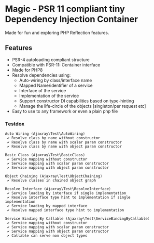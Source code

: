 Magic - PSR 11 compliant tiny Dependency Injection Container
=========================

Made for fun and exploring PHP Reflection features. 

Features
--------

* PSR-4 autoloading compliant structure
* Compatible with PSR-11: Container interface
* Made for PHP8
* Resolve dependencies using:
  - Auto-wiring by class/interface name
  - Mapped Name/identifier of a service
  - Interface of the service
  - Implementation of the service
  - Support constructor DI capabilities based on type-hinting
  - Manage the life-circle of the objects [singleton/per request etc]
* Easy to use to any framework or even a plain php file

### Testdox
```text
Auto Wiring (Ajaxray\Test\AutoWiring)
 ✔ Resolve class by name without constructor
 ✔ Resolve class by name with scalar param constructor
 ✔ Resolve class by name with object param constructor

Basic Class (Ajaxray\Test\BasicClass)
 ✔ Service mapping without constructor
 ✔ Service mapping with scalar param constructor
 ✔ Service mapping with object param constructor

Object Chaining (Ajaxray\Test\ObjectChaining)
 ✔ Resolve classes in chained object graph

Resolve Interface (Ajaxray\Test\ResolveInterface)
 ✔ Service loading by interface if single implementation
 ✔ Resolve interface type hint to implementation if single implementation
 ✔ Service loading by mapped interface
 ✔ Resolve mapped interface type hint to implementation

Service Binding By Callable (Ajaxray\Test\ServiceBindingByCallable)
 ✔ Service mapping without constructor
 ✔ Service mapping with scalar param constructor
 ✔ Service mapping with object param constructor
 ✔ Callable can serve non object types

```